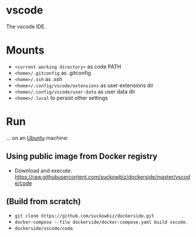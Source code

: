 # vscode
The vscode IDE.

# Mounts
- `<current working directory>` as code PATH
- `<home>/.gitconfig` as .gitconfig
- `<home>/.ssh` as .ssh
- `<home>/.config/vscode/extensions` as user extensions dir
- `<home>/.config/vscode/user-data` as user data dir
- `<home>/.local` to persist other settings

# Run
...  on an [Ubuntu](http://www.ubuntu.com/download/desktop) machine:

## Using public image from Docker registry
- Download and execute: https://raw.githubusercontent.com/suckowbiz/dockerside/master/vscode/code

## (Build from scratch) 
- `git clone https://github.com/suckowbiz/dockerside.git`
- `docker-compose --file dockerside/docker-compose.yaml build vscode`.
- `dockerside/vscode/code`.
